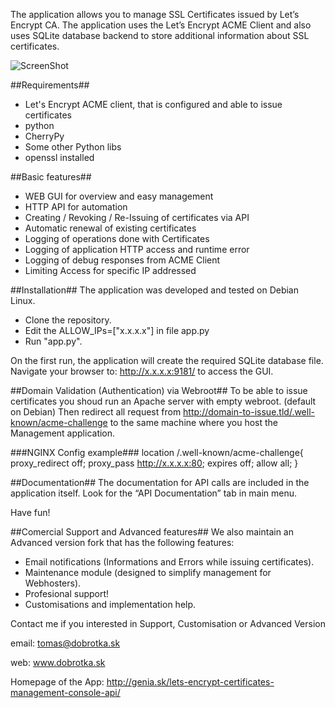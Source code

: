 The application allows you to manage SSL Certificates issued by Let’s Encrypt CA. The application uses the Let’s Encrypt ACME Client and also uses SQLite database backend to store additional information about SSL certificates.

![ScreenShot](http://genia.sk/wp-content/uploads/2016/01/022.png)


##Requirements##
- Let's Encrypt ACME client, that is configured and able to issue certificates
- python
- CherryPy
- Some other Python libs
- openssl installed

##Basic features##
- WEB GUI for overview and easy management
- HTTP API for automation
- Creating / Revoking / Re-Issuing of certificates via API
- Automatic renewal of existing certificates
- Logging of operations done with Certificates
- Logging of application HTTP access and runtime error
- Logging of debug responses from ACME Client
- Limiting Access for specific IP addressed


##Installation##
The application was developed and tested on Debian Linux.
- Clone the repository.
- Edit the ALLOW_IPs=["x.x.x.x"] in file app.py
- Run "app.py".

On the first run, the application will create the required SQLite database file.
Navigate your browser to: http://x.x.x.x:9181/ to access the GUI.

##Domain Validation (Authentication) via Webroot##
To be able to issue certificates you shoud run an Apache server with empty webroot. (default on Debian)
Then redirect all request from http://domain-to-issue.tld/.well-known/acme-challenge to the same machine where you host the Management application.

###NGINX Config example###
	location /.well-known/acme-challenge{
	    proxy_redirect off;
	    proxy_pass http://x.x.x.x:80;
	    expires off;
	    allow all;
	    }


##Documentation##
The documentation for API calls are included in the application itself. Look for the “API Documentation” tab in main menu.

Have fun!


##Comercial Support and Advanced features##
We also maintain an Advanced version fork that has the following features:
- Email notifications (Informations and Errors while issuing certificates).
- Maintenance module (designed to simplify management for Webhosters).
- Profesional support!
- Customisations and implementation help.

Contact me if you interested in Support, Customisation or Advanced Version

email: tomas@dobrotka.sk

web: www.dobrotka.sk

Homepage of the App: http://genia.sk/lets-encrypt-certificates-management-console-api/


